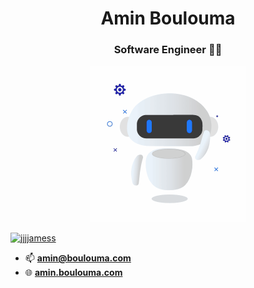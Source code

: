 <h1 align="center">Amin Boulouma</h1>
<h3 align="center">Software Engineer 👨‍💻</h3>
<p align= "center"><img src="https://github.com/amboulouma/amboulouma/blob/master/animation.gif" width="250" height="250"></p>

<p align="left"> <a href="https://twitter.com/james_amb77" target="blank"><img src="https://img.shields.io/twitter/follow/james_amb77?logo=twitter&style=for-the-badge" alt="jjjjamess" /></a> </p>

- 📫 **amin@boulouma.com**
- 🌐 **[amin.boulouma.com](https://amin.boulouma.com)**
